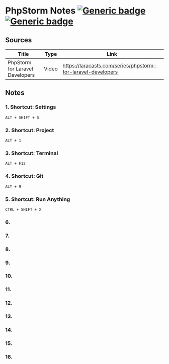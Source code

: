 # PhpStorm Notes [![Generic badge](https://img.shields.io/badge/Sources-1-<COLOR>.svg)]()            [![Generic badge](https://img.shields.io/badge/Notes-10-<COLOR>.svg)]()
## Sources ##
Title  | Type | Link
------------- | ------------- | -------------
PhpStorm for Laravel Developers  | Video | https://laracasts.com/series/phpstorm-for-laravel-developers
## Notes ##
### 1. Shortcut: Settings ###
```
ALT + SHIFT + S
```
### 2. Shortcut: Project ###
```
ALT + 1
```
### 3. Shortcut: Terminal ###
```
ALT + F12
```
### 4. Shortcut: Git ###
```
ALT + 9
```
### 5. Shortcut: Run Anything ###
```
CTRL + SHIFT + X
```
### 6.  ###
### 7.  ###
### 8.  ###
### 9.  ###
### 10.  ###
### 11.  ###
### 12.  ###
### 13.  ###
### 14.  ###
### 15.  ###
### 16.  ###
